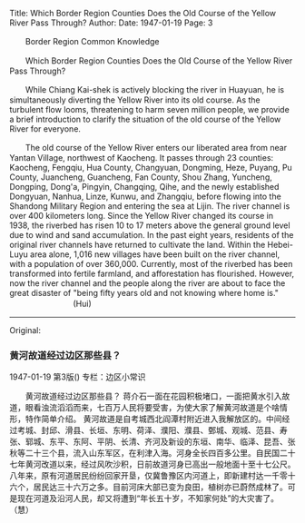 Title: Which Border Region Counties Does the Old Course of the Yellow River Pass Through?
Author:
Date: 1947-01-19
Page: 3

　　Border Region Common Knowledge

　　Which Border Region Counties Does the Old Course of the Yellow River Pass Through?

　　While Chiang Kai-shek is actively blocking the river in Huayuan, he is simultaneously diverting the Yellow River into its old course. As the turbulent flow looms, threatening to harm seven million people, we provide a brief introduction to clarify the situation of the old course of the Yellow River for everyone.

　　The old course of the Yellow River enters our liberated area from near Yantan Village, northwest of Kaocheng. It passes through 23 counties: Kaocheng, Fengqiu, Hua County, Changyuan, Dongming, Heze, Puyang, Pu County, Juancheng, Guancheng, Fan County, Shou Zhang, Yuncheng, Dongping, Dong'a, Pingyin, Changqing, Qihe, and the newly established Dongyuan, Nanhua, Linze, Kunwu, and Zhangqiu, before flowing into the Shandong Military Region and entering the sea at Lijin. The river channel is over 400 kilometers long. Since the Yellow River changed its course in 1938, the riverbed has risen 10 to 17 meters above the general ground level due to wind and sand accumulation. In the past eight years, residents of the original river channels have returned to cultivate the land. Within the Hebei-Luyu area alone, 1,016 new villages have been built on the river channel, with a population of over 360,000. Currently, most of the riverbed has been transformed into fertile farmland, and afforestation has flourished. However, now the river channel and the people along the river are about to face the great disaster of "being fifty years old and not knowing where home is."
　　　　　　　　(Hui)



<hr /> 

Original: 


### 黄河故道经过边区那些县？

1947-01-19
第3版()
专栏：边区小常识

　　黄河故道经过边区那些县？
    蒋介石一面在花园积极堵口，一面把黄水引入故道，眼看浊流滔滔而来，七百万人民将要受害，为使大家了解黄河故道是个啥情形，特作简单介绍。
    黄河故道是自考城西北阎潭村附近进入我解放区的。中间经过考城、封邱、滑县、长垣、东明、荷泽、濮阳、濮县、鄄城、观城、范县、寿张、郓城、东平、东阿、平阴、长清、齐河及新设的东垣、南华、临泽、昆吾、张秋等二十三个县，流入山东军区，在利津入海。河身全长四百多公里。自民国二十七年黄河改道以来，经过风吹沙积，日前故道河身已高出一般地面十至十七公尺。八年来，原有河道居民纷纷回家开垦，仅冀鲁豫区内河道上，即新建村达一千零十六个，居民达三十六万之多。目前河床大部已变为良田，植树亦已蔚然成林了。可是现在河道及沿河人民，却又将遭到“年长五十岁，不知家何处”的大灾害了。
            （慧）
